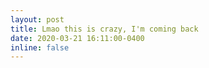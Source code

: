 ```yaml
---
layout: post
title: Lmao this is crazy, I'm coming back
date: 2020-03-21 16:11:00-0400
inline: false
---
```

